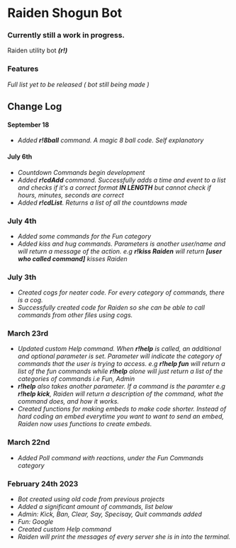 # Raiden Shogun Bot
### Currently still a work in progress. 

Raiden utility bot _**(r!)**_

### **Features**
_Full list yet to be released ( bot still being made )_

## **Change Log**

#### **September 18**
+ _Added **r!8ball** command. A magic 8 ball code. Self explanatory_

#### **July 6th**
+ _Countdown Commands begin development_
+ _Added **r!cdAdd** command. Successfully adds a time and event to a list and checks if it's a correct format **IN LENGTH** but cannot check if hours, minutes, seconds are correct_
+ _Added **r!cdList**. Returns a list of all the countdowns made_

### **July 4th**
+ _Added some commands for the Fun category_
+ _Added kiss and hug commands. Parameters is another user/name and will return a message of the action. e.g **r!kiss Raiden** will return **[user who called command]** kisses Raiden_

### **July 3th**
+ _Created cogs for neater code. For every category of commands, there is a cog._
+ _Successfully created code for Raiden so she can be able to call commands from other files using cogs._
  
### **March 23rd**
+ _Updated custom Help command. When **r!help** is called, an additional and optional parameter is set. Parameter will indicate the category of commands that the user is trying to access. e.g **r!help fun** will return a list of the fun commands while **r!help** alone will just return a list of the categories of commands i.e Fun, Admin_
+ _**r!help** also takes another parameter. If a command is the paramter e.g **r!help kick**, Raiden will return a description of the command, what the command does, and how it works._
+ _Created functions for making embeds to make code shorter. Instead of hard coding an embed everytime you want to want to send an embed, Raiden now uses functions to create embeds._

### **March 22nd**
+ _Added Poll command with reactions, under the Fun Commands category_

### **February 24th 2023**
+ _Bot created using old code from previous projects_
+ _Added a significant amount of commands, list below_
+ _Admin: Kick, Ban, Clear, Say, Specisay, Quit commands added_
+ _Fun: Google_
+ _Created custom Help command_
+ _Raiden will print the messages of every server she is in into the terminal._
